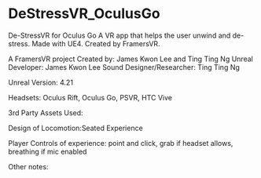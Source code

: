 # DeStressVR_OculusGo
De-StressVR for Oculus Go
A VR app that helps the user unwind and de-stress. Made with UE4. Created by FramersVR.

A FramersVR project
Created by: James Kwon Lee and Ting Ting Ng
Unreal Developer: James Kwon Lee
Sound Designer/Researcher: Ting Ting Ng

Unreal Version: 4.21

Headsets: Oculus Rift, Oculus Go, PSVR, HTC Vive

3rd Party Assets Used:

Design of Locomotion:Seated Experience

Player Controls of experience:
point and click, grab if headset allows, breathing if mic enabled

Other notes:



